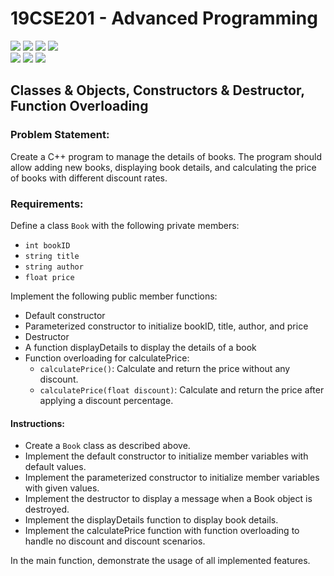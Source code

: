 # 19CSE201 - Advanced Programming 
![](https://img.shields.io/badge/Batch-23CYS-lightgreen) ![](https://img.shields.io/badge/UG-blue) ![](https://img.shields.io/badge/Subject-AP-blue)
![](https://img.shields.io/badge/-HPOJ-brown) <br/>
![](https://img.shields.io/badge/Lecture-2-orange) ![](https://img.shields.io/badge/Practical-3-orange) ![](https://img.shields.io/badge/Credits-3-orange)

## Classes & Objects, Constructors & Destructor, Function Overloading

### Problem Statement:
Create a C++ program to manage the details of books. The program should allow adding new books, displaying book details, and calculating the price of books with different discount rates.

### Requirements:
Define a class ```Book``` with the following private members:
- ```int bookID```
- ```string title```
- ```string author```
- ```float price```
  
Implement the following public member functions:
- Default constructor
- Parameterized constructor to initialize bookID, title, author, and price
- Destructor
- A function displayDetails to display the details of a book
- Function overloading for calculatePrice:
  - ```calculatePrice()```: Calculate and return the price without any discount.
  - ```calculatePrice(float discount)```: Calculate and return the price after applying a discount percentage.

#### Instructions:
- Create a ```Book``` class as described above.
- Implement the default constructor to initialize member variables with default values.
- Implement the parameterized constructor to initialize member variables with given values.
- Implement the destructor to display a message when a Book object is destroyed.
- Implement the displayDetails function to display book details.
- Implement the calculatePrice function with function overloading to handle no discount and discount scenarios.

In the main function, demonstrate the usage of all implemented features.
